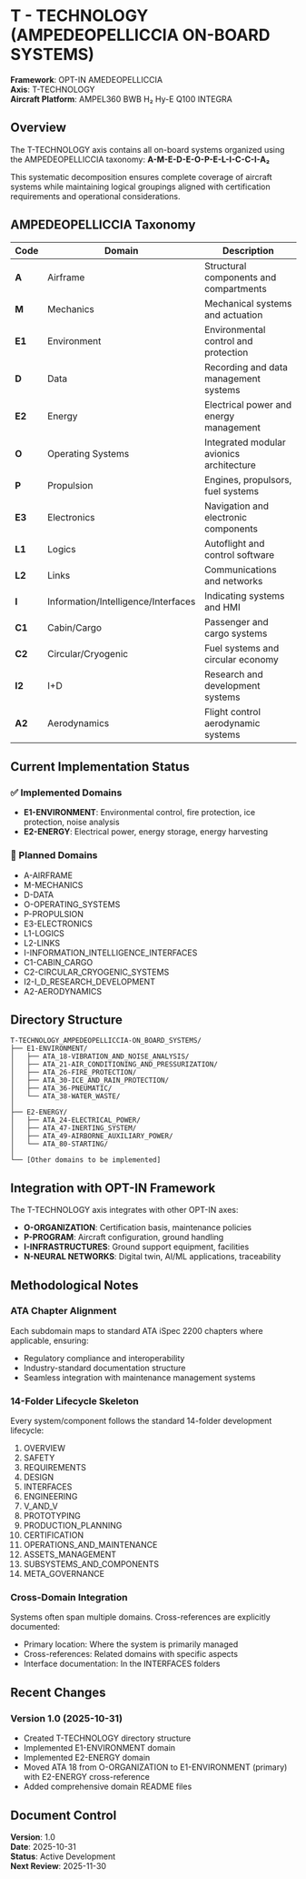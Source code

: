 # T - TECHNOLOGY (AMPEDEOPELLICCIA ON-BOARD SYSTEMS)

**Framework**: OPT-IN AMEDEOPELLICCIA  
**Axis**: T-TECHNOLOGY  
**Aircraft Platform**: AMPEL360 BWB H₂ Hy-E Q100 INTEGRA

## Overview

The T-TECHNOLOGY axis contains all on-board systems organized using the AMPEDEOPELLICCIA taxonomy: **A-M-E-D-E-O-P-E-L-I-C-C-I-A₂**

This systematic decomposition ensures complete coverage of aircraft systems while maintaining logical groupings aligned with certification requirements and operational considerations.

## AMPEDEOPELLICCIA Taxonomy

| Code | Domain | Description |
|------|--------|-------------|
| **A** | Airframe | Structural components and compartments |
| **M** | Mechanics | Mechanical systems and actuation |
| **E1** | Environment | Environmental control and protection |
| **D** | Data | Recording and data management systems |
| **E2** | Energy | Electrical power and energy management |
| **O** | Operating Systems | Integrated modular avionics architecture |
| **P** | Propulsion | Engines, propulsors, fuel systems |
| **E3** | Electronics | Navigation and electronic components |
| **L1** | Logics | Autoflight and control software |
| **L2** | Links | Communications and networks |
| **I** | Information/Intelligence/Interfaces | Indicating systems and HMI |
| **C1** | Cabin/Cargo | Passenger and cargo systems |
| **C2** | Circular/Cryogenic | Fuel systems and circular economy |
| **I2** | I+D | Research and development systems |
| **A2** | Aerodynamics | Flight control aerodynamic systems |

## Current Implementation Status

### ✅ Implemented Domains
- **E1-ENVIRONMENT**: Environmental control, fire protection, ice protection, noise analysis
- **E2-ENERGY**: Electrical power, energy storage, energy harvesting

### 🔄 Planned Domains
- A-AIRFRAME
- M-MECHANICS
- D-DATA
- O-OPERATING_SYSTEMS
- P-PROPULSION
- E3-ELECTRONICS
- L1-LOGICS
- L2-LINKS
- I-INFORMATION_INTELLIGENCE_INTERFACES
- C1-CABIN_CARGO
- C2-CIRCULAR_CRYOGENIC_SYSTEMS
- I2-I_D_RESEARCH_DEVELOPMENT
- A2-AERODYNAMICS

## Directory Structure

```
T-TECHNOLOGY_AMPEDEOPELLICCIA-ON_BOARD_SYSTEMS/
├── E1-ENVIRONMENT/
│   ├── ATA_18-VIBRATION_AND_NOISE_ANALYSIS/
│   ├── ATA_21-AIR_CONDITIONING_AND_PRESSURIZATION/
│   ├── ATA_26-FIRE_PROTECTION/
│   ├── ATA_30-ICE_AND_RAIN_PROTECTION/
│   ├── ATA_36-PNEUMATIC/
│   └── ATA_38-WATER_WASTE/
│
├── E2-ENERGY/
│   ├── ATA_24-ELECTRICAL_POWER/
│   ├── ATA_47-INERTING_SYSTEM/
│   ├── ATA_49-AIRBORNE_AUXILIARY_POWER/
│   └── ATA_80-STARTING/
│
└── [Other domains to be implemented]
```

## Integration with OPT-IN Framework

The T-TECHNOLOGY axis integrates with other OPT-IN axes:

- **O-ORGANIZATION**: Certification basis, maintenance policies
- **P-PROGRAM**: Aircraft configuration, ground handling
- **I-INFRASTRUCTURES**: Ground support equipment, facilities
- **N-NEURAL NETWORKS**: Digital twin, AI/ML applications, traceability

## Methodological Notes

### ATA Chapter Alignment
Each subdomain maps to standard ATA iSpec 2200 chapters where applicable, ensuring:
- Regulatory compliance and interoperability
- Industry-standard documentation structure
- Seamless integration with maintenance management systems

### 14-Folder Lifecycle Skeleton
Every system/component follows the standard 14-folder development lifecycle:
1. OVERVIEW
2. SAFETY
3. REQUIREMENTS
4. DESIGN
5. INTERFACES
6. ENGINEERING
7. V_AND_V
8. PROTOTYPING
9. PRODUCTION_PLANNING
10. CERTIFICATION
11. OPERATIONS_AND_MAINTENANCE
12. ASSETS_MANAGEMENT
13. SUBSYSTEMS_AND_COMPONENTS
14. META_GOVERNANCE

### Cross-Domain Integration
Systems often span multiple domains. Cross-references are explicitly documented:
- Primary location: Where the system is primarily managed
- Cross-references: Related domains with specific aspects
- Interface documentation: In the INTERFACES folders

## Recent Changes

### Version 1.0 (2025-10-31)
- Created T-TECHNOLOGY directory structure
- Implemented E1-ENVIRONMENT domain
- Implemented E2-ENERGY domain
- Moved ATA 18 from O-ORGANIZATION to E1-ENVIRONMENT (primary) with E2-ENERGY cross-reference
- Added comprehensive domain README files

## Document Control

**Version**: 1.0  
**Date**: 2025-10-31  
**Status**: Active Development  
**Next Review**: 2025-11-30
